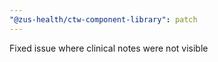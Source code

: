 ```yaml
---
"@zus-health/ctw-component-library": patch
---
```


Fixed issue where clinical notes were not visible
